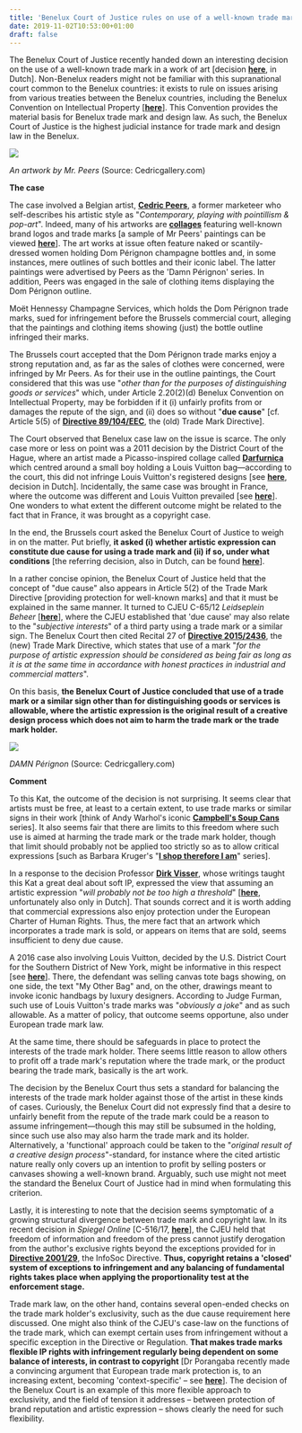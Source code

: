```yaml
---
title: 'Benelux Court of Justice rules on use of a well-known trade mark in a work of art'
date: 2019-11-02T10:53:00+01:00
draft: false
---
```


The Benelux Court of Justice recently handed down an interesting decision on the use of a well-known trade mark in a work of art \[decision [**here**](http://www.courbeneluxhof.be/arresten/NL/A/A_18_1_1527.pdf), in Dutch\]. Non-Benelux readers might not be familiar with this supranational court common to the Benelux countries: it exists to rule on issues arising from various treaties between the Benelux countries, including the Benelux Convention on Intellectual Property \[[**here**](https://wipolex.wipo.int/en/treaties/details/229)\]. This Convention provides the material basis for Benelux trade mark and design law. As such, the Benelux Court of Justice is the highest judicial instance for trade mark and design law in the Benelux.

  

[![](https://1.bp.blogspot.com/-kvbK269Vz70/Xb1QCQuipQI/AAAAAAAAADw/jypb9P0VerU93Lkf-LNKutr4FLamImXwgCLcBGAsYHQ/s320/20191030%2BCedric%2B2.jpg)](https://1.bp.blogspot.com/-kvbK269Vz70/Xb1QCQuipQI/AAAAAAAAADw/jypb9P0VerU93Lkf-LNKutr4FLamImXwgCLcBGAsYHQ/s1600/20191030%2BCedric%2B2.jpg)

_An artwork by Mr. Peers_ (Source: Cedricgallery.com)

**The case**  
  
The case involved a Belgian artist, [**Cedric Peers**](https://www.cedricgallery.com/), a former marketeer who self-describes his artistic style as "_Contemporary, playing with pointillism & pop-art_". Indeed, many of his artworks are **[collages](https://mymodernmet.com/collage-art-collage/)** featuring well-known brand logos and trade marks \[a sample of Mr Peers' paintings can be viewed [**here**](https://www.cedricgallery.com/paintings/)\]. The art works at issue often feature naked or scantily-dressed women holding Dom Pérignon champagne bottles and, in some instances, mere outlines of such bottles and their iconic label. The latter paintings were advertised by Peers as the 'Damn Pérignon' series. In addition, Peers was engaged in the sale of clothing items displaying the Dom Pérignon outline.  
  
Moët Hennessy Champagne Services, which holds the Dom Pérignon trade marks, sued for infringement before the Brussels commercial court, alleging that the paintings and clothing items showing (just) the bottle outline infringed their marks.  
  
The Brussels court accepted that the Dom Pérignon trade marks enjoy a strong reputation and, as far as the sales of clothes were concerned, were infringed by Mr Peers. As for their use in the outline paintings, the Court considered that this was use "_other than for the purposes of distinguishing goods or services_" which, under Article 2.20(2)(d) Benelux Convention on Intellectual Property, may be forbidden if it (i) unfairly profits from or damages the repute of the sign, and (ii) does so without "**due cause**" \[cf. Article 5(5) of [**Directive 89/104/EEC**](https://eur-lex.europa.eu/legal-content/EN/ALL/?uri=CELEX%3A31989L0104), the (old) Trade Mark Directive\].  
  
The Court observed that Benelux case law on the issue is scarce. The only case more or less on point was a 2011 decision by the District Court of the Hague, where an artist made a Picasso-inspired collage called **[Darfurnica](http://www.nadiaplesner.com/simple-living--darfurnica1)** which centred around a small boy holding a Louis Vuitton bag—according to the court, this did not infringe Louis Vuitton's registered designs \[see [**here**](https://www.ie-forum.nl/artikelen/rechtbank-039-s-gravenhage-4-mei-2011-389526-kg-za-11-294-nadia-plesner-joensen-tegen-louis-vuitton-malletier-sa), decision in Dutch\]. Incidentally, the same case was brought in France, where the outcome was different and Louis Vuitton prevailed \[see [**here**](https://www.thecut.com/2008/05/louis_vuitton_tried_to_prevent.html)\]. One wonders to what extent the different outcome might be related to the fact that in France, it was brought as a copyright case.  
  
In the end, the Brussels court asked the Benelux Court of Justice to weigh in on the matter. Put briefly, **it asked (i) whether artistic expression can constitute due cause for using a trade mark and (ii) if so, under what conditions** \[the referring decision, also in Dutch, can be found [**here**](https://static1.squarespace.com/static/578b3fa715d5db22cadfadd3/t/5b360b61575d1f7d68e23004/1530268520602/damn+perignon.pdf)\].  
  
In a rather concise opinion, the Benelux Court of Justice held that the concept of "due cause" also appears in Article 5(2) of the Trade Mark Directive \[providing protection for well-known marks\] and that it must be explained in the same manner. It turned to CJEU C-65/12 _Leidseplein Beheer_ \[[**here**](http://curia.europa.eu/juris/liste.jsf?language=en&num=C-65/12)\], where the CJEU established that 'due cause' may also relate to the "_subjective interests_" of a third party using a trade mark or a similar sign. The Benelux Court then cited Recital 27 of [**Directive 2015/2436**](https://eur-lex.europa.eu/legal-content/EN/TXT/?uri=CELEX:32015L2436), the (new) Trade Mark Directive, which states that use of a mark "_for the purpose of artistic expression should be considered as being fair as long as it is at the same time in accordance with honest practices in industrial and commercial matters_".  
  
On this basis, **the Benelux Court of Justice concluded that use of a trade mark or a similar sign other than for distinguishing goods or services is allowable, where the artistic expression is the original result of a creative design process which does not aim to harm the trade mark or the trade mark holder.**

[![](https://1.bp.blogspot.com/-DsJoJgV12as/Xb1QEojGaeI/AAAAAAAAAD0/enf7BUkxwm4uMG6XkLbUulRU9s-36iHAwCLcBGAsYHQ/s320/20191030%2BCedric%2B1.jpg)](https://1.bp.blogspot.com/-DsJoJgV12as/Xb1QEojGaeI/AAAAAAAAAD0/enf7BUkxwm4uMG6XkLbUulRU9s-36iHAwCLcBGAsYHQ/s1600/20191030%2BCedric%2B1.jpg)

_DAMN Pérignon_ (Source: Cedricgallery.com)

  
**Comment**  
  
To this Kat, the outcome of the decision is not surprising. It seems clear that artists must be free, at least to a certain extent, to use trade marks or similar signs in their work \[think of Andy Warhol's iconic [**Campbell's Soup Cans**](https://en.wikipedia.org/wiki/Campbell%27s_Soup_Cans) series\]. It also seems fair that there are limits to this freedom where such use is aimed at harming the trade mark or the trade mark holder, though that limit should probably not be applied too strictly so as to allow critical expressions \[such as Barbara Kruger's "[**I shop therefore I am**](https://publicdelivery.org/wp-content/uploads/2019/01/Barbara-Kruger-I-shop-therefore-I-am-1987-screenprint-on-vinyl-125-x-125-cm.jpg)" series\].  
  
In a response to the decision Professor [**Dirk Visser**](https://www.universiteitleiden.nl/en/staffmembers/dirk-visser#tab-1), whose writings taught this Kat a great deal about soft IP, expressed the view that assuming an artistic expression "_will probably not be too high a threshold_" \[[**here**](https://www.mr-online.nl/merk-in-kunstwerk-mag/), unfortunately also only in Dutch\]. That sounds correct and it is worth adding that commercial expressions also enjoy protection under the European Charter of Human Rights. Thus, the mere fact that an artwork which incorporates a trade mark is sold, or appears on items that are sold, seems insufficient to deny due cause.  
  
A 2016 case also involving Louis Vuitton, decided by the U.S. District Court for the Southern District of New York, might be informative in this respect \[see [**here**](https://www.leagle.com/decision/inadvfdco161104000031)\]. There, the defendant was selling canvas tote bags showing, on one side, the text "My Other Bag" and, on the other, drawings meant to invoke iconic handbags by luxury designers. According to Judge Furman, such use of Louis Vuitton's trade marks was "_obviously a joke_" and as such allowable. As a matter of policy, that outcome seems opportune, also under European trade mark law.  
  
At the same time, there should be safeguards in place to protect the interests of the trade mark holder. There seems little reason to allow others to profit off a trade mark's reputation where the trade mark, or the product bearing the trade mark, basically is the art work.  
  
The decision by the Benelux Court thus sets a standard for balancing the interests of the trade mark holder against those of the artist in these kinds of cases. Curiously, the Benelux Court did not expressly find that a desire to unfairly benefit from the repute of the trade mark could be a reason to assume infringement—though this may still be subsumed in the holding, since such use also may also harm the trade mark and its holder. Alternatively, a 'functional' approach could be taken to the "_original result of a creative design process_"-standard, for instance where the cited artistic nature really only covers up an intention to profit by selling posters or canvases showing a well-known brand. Arguably, such use might not meet the standard the Benelux Court of Justice had in mind when formulating this criterion.  
  
Lastly, it is interesting to note that the decision seems symptomatic of a growing structural divergence between trade mark and copyright law. In its recent decision in _Spiegel Online_ \[C-516/17, [**here**](http://curia.europa.eu/juris/document/document.jsf?text=&docid=216543&pageIndex=0&doclang=EN&mode=lst&dir=&occ=first&part=1&cid=8513420)\], the CJEU held that freedom of information and freedom of the press cannot justify derogation from the author's exclusive rights beyond the exceptions provided for in [**Directive 2001/29**](https://eur-lex.europa.eu/legal-content/EN/TXT/?uri=celex%3A32001L0029), the InfoSoc Directive. **Thus, copyright retains a 'closed' system of exceptions to infringement and any balancing of fundamental rights takes place when applying the proportionality test at the enforcement stage.**  
  
Trade mark law, on the other hand, contains several open-ended checks on the trade mark holder's exclusivity, such as the due cause requirement here discussed. One might also think of the CJEU's case-law on the functions of the trade mark, which can exempt certain uses from infringement without a specific exception in the Directive or Regulation. **That makes trade marks flexible IP rights with infringement regularly being dependent on some balance of interests, in contrast to copyright** \[Dr Porangaba recently made a convincing argument that European trade mark protection is, to an increasing extent, becoming 'context-specific' – see [**here**](http://eprints.gla.ac.uk/195565/)\]. The decision of the Benelux Court is an example of this more flexible approach to exclusivity, and the field of tension it addresses – between protection of brand reputation and artistic expression – shows clearly the need for such flexibility.